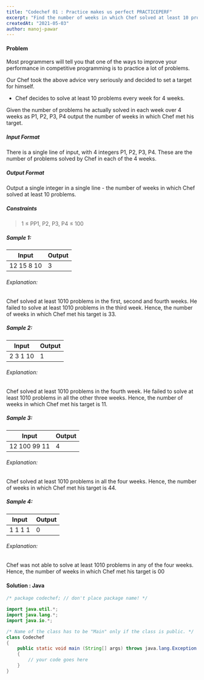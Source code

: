 ```yaml
---
title: "Codechef 01 : Practice makes us perfect PRACTICEPERF"
excerpt: "Find the number of weeks in which Chef solved at least 10 problems from 4 weeks."
createdAt: "2021-05-03"
author: manoj-pawar
---
```


<div class="row">
<div class="col-md-6">

#### Problem

Most programmers will tell you that one of the ways to improve your performance in competitive programming is to practice a lot of problems.

Our Chef took the above advice very seriously and decided to set a target for himself.

- Chef decides to solve at least 10 problems every week for 4 weeks.

Given the number of problems he actually solved in each week over 4 weeks as P1, P2, P3, P4 output the number of weeks in which Chef met his target.

##### Input Format

There is a single line of input, with 4 integers P1, P2, P3, P4. These are the number of problems solved by Chef in each of the 4 weeks.

##### Output Format

Output a single integer in a single line - the number of weeks in which Chef solved at least 10 problems.

##### Constraints

> 1 ≤ PP1, P2, P3, P4 ≤ 100

##### Sample 1:

| Input      | Output |
| ---------- | ------ |
| 12 15 8 10 | 3      |

###### Explanation:

Chef solved at least 1010 problems in the first, second and fourth weeks. He failed to solve at least 1010 problems in the third week. Hence, the number of weeks in which Chef met his target is 33.

##### Sample 2:

| Input    | Output |
| -------- | ------ |
| 2 3 1 10 | 1      |

###### Explanation:

Chef solved at least 1010 problems in the fourth week. He failed to solve at least 1010 problems in all the other three weeks. Hence, the number of weeks in which Chef met his target is 11.

##### Sample 3:

| Input        | Output |
| ------------ | ------ |
| 12 100 99 11 | 4      |

###### Explanation:

Chef solved at least 1010 problems in all the four weeks. Hence, the number of weeks in which Chef met his target is 44.

##### Sample 4:

| Input   | Output |
| ------- | ------ |
| 1 1 1 1 | 0      |

###### Explanation:

Chef was not able to solve at least 1010 problems in any of the four weeks. Hence, the number of weeks in which Chef met his target is 00

</div>
<div class="col-md-6">

#### Solution : Java

```java
/* package codechef; // don't place package name! */

import java.util.*;
import java.lang.*;
import java.io.*;

/* Name of the class has to be "Main" only if the class is public. */
class Codechef
{
	public static void main (String[] args) throws java.lang.Exception
	{
		// your code goes here
	}
}
```

</div>
</div>
